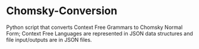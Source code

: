 # Chomsky-Conversion
Python script that converts Context Free Grammars to Chomsky Normal Form; Context Free Languages are represented in JSON data structures and file input/outputs are in JSON files.
